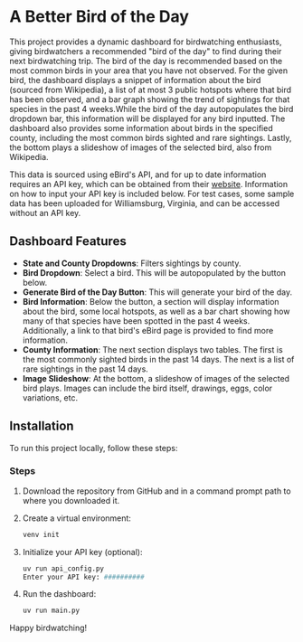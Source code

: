 # A Better Bird of the Day

This project provides a dynamic dashboard for birdwatching enthusiasts, giving birdwatchers a recommended "bird of the day" to find during their next birdwatching trip. The bird of the day is recommended based on the most common birds in your area that you have not observed. For the given bird, the dashboard displays a snippet of information about the bird (sourced from Wikipedia), a list of at most 3 public hotspots where that bird has been observed, and a bar graph showing the trend of sightings for that species in the past 4 weeks.While the bird of the day autopopulates the bird dropdown bar, this information will be displayed for any bird inputted. The dashboard also provides some information about birds in the specified county, including the most common birds sighted and rare sightings. Lastly, the bottom plays a slideshow of images of the selected bird, also from Wikipedia.

This data is sourced using eBird's API, and for up to date information requires an API key, which can be obtained from their [website](https://ebird.org/data/download?_gl=1*7mjacs*_gcl_au*OTUxMTA4MzcxLjE3NDA0MjI3NTc.*_ga*NTQxNjQwMzEyLjE3NDA0MjI3NTc.*_ga_QR4NVXZ8BM*czE3NDcwNzE4NTgkbzc0JGcwJHQxNzQ3MDcxODYzJGo1NSRsMCRoMA..&_ga=2.89112600.280494711.1746969736-541640312.1740422757). Information on how to input your API key is included below. For test cases, some sample data has been uploaded for Williamsburg, Virginia, and can be accessed without an API key.

## Dashboard Features

- **State and County Dropdowns**: Filters sightings by county.
- **Bird Dropdown**: Select a bird. This will be autopopulated by the button below.
- **Generate Bird of the Day Button**: This will generate your bird of the day.
- **Bird Information**: Below the button, a section will display information about the bird, some local hotspots, as well as a bar chart showing how many of that species have been spotted in the past 4 weeks. Additionally, a link to that bird's eBird page is provided to find more information.
- **County Information**: The next section displays two tables. The first is the most commonly sighted birds in the past 14 days. The next is a list of rare sightings in the past 14 days.
- **Image Slideshow**: At the bottom, a slideshow of images of the selected bird plays. Images can include the bird itself, drawings, eggs, color variations, etc.
  
## Installation

To run this project locally, follow these steps:

### Steps

1. Download the repository from GitHub and in a command prompt path to where you downloaded it.

2. Create a virtual environment:

    ```bash
    venv init

3. Initialize your API key (optional):

    ```bash
    uv run api_config.py
    Enter your API key: ##########

4. Run the dashboard:

    ```bash
    uv run main.py

Happy birdwatching!